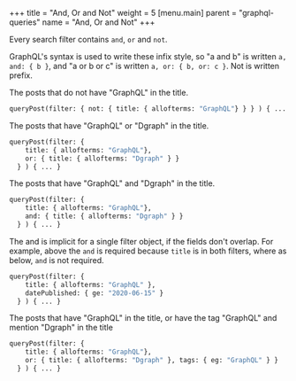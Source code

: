 +++
title = "And, Or and Not"
weight = 5
[menu.main]
    parent = "graphql-queries"
    name = "And, Or and Not"
+++

Every search filter contains `and`, `or` and `not`.

GraphQL's syntax is used to write these infix style, so "a and b" is written `a, and: { b }`, and "a or b or c" is written `a, or: { b, or: c }`.  Not is written prefix.

The posts that do not have "GraphQL" in the title.

```graphql
queryPost(filter: { not: { title: { allofterms: "GraphQL"} } } ) { ... }
```

The posts that have "GraphQL" or "Dgraph" in the title.

```graphql
queryPost(filter: {
    title: { allofterms: "GraphQL"},
    or: { title: { allofterms: "Dgraph" } }
  } ) { ... }
```

The posts that have "GraphQL" and "Dgraph" in the title.

```graphql
queryPost(filter: {
    title: { allofterms: "GraphQL"},
    and: { title: { allofterms: "Dgraph" } }
  } ) { ... }
```

The and is implicit for a single filter object, if the fields don't overlap.  For example, above the `and` is required because `title` is in both filters, where as below, `and` is not required.

```graphql
queryPost(filter: {
    title: { allofterms: "GraphQL" },
    datePublished: { ge: "2020-06-15" }
  } ) { ... }
```

The posts that have "GraphQL" in the title, or have the tag "GraphQL" and mention "Dgraph" in the title

```graphql
queryPost(filter: {
    title: { allofterms: "GraphQL"},
    or: { title: { allofterms: "Dgraph" }, tags: { eg: "GraphQL" } }
  } ) { ... }
```
